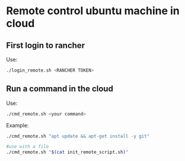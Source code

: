 # Remote control ubuntu machine in cloud


## First login to rancher

Use:
```bash
./login_remote.sh <RANCHER TOKEN>
```

## Run a command in the cloud

Use:
```bash
./cmd_remote.sh <your command>
```

Example:
```bash
./cmd_remote.sh "apt update && apt-get install -y git"

#use with a file
./cmd_remote.sh "$(cat init_remote_script.sh)"
```
